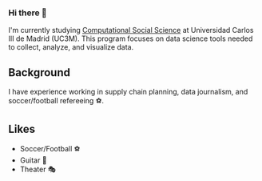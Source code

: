 ### Hi there 👋

I'm currently studying [Computational Social Science](https://www.uc3m.es/master/computational-social-science#home) at Universidad Carlos III de Madrid (UC3M). This program focuses on data science tools needed to collect, analyze, and visualize data. 

## Background

I have experience working in supply chain planning, data journalism, and soccer/football refereeing ⚽.

## Likes

* Soccer/Football ⚽
* Guitar 🎸
* Theater 🎭



<!--
**ericinthehaus/ericinthehaus** is a ✨ _special_ ✨ repository because its `README.md` (this file) appears on your GitHub profile.

Here are some ideas to get you started:

- 🔭 I’m currently working on ...
- 🌱 I’m currently learning ...
- 👯 I’m looking to collaborate on ...
- 🤔 I’m looking for help with ...
- 💬 Ask me about ...
- 📫 How to reach me: ...
- 😄 Pronouns: ...
- ⚡ Fun fact: ...
-->
